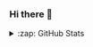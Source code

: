 ### Hi there 👋

<details>
  <summary>:zap: GitHub Stats</summary>

  <a href="https://github.com/ryo-ma/github-profile-trophy"><img src="https://github-profile-trophy.vercel.app/?username=Vagab0nd&margin-w=5&column=5" alt="Vagab0nd" /></a>

  <br />

  <p align="left">
    <img alt="Michał's most used languages" src="https://github-readme-stats.vercel.app/api/top-langs?username=Vagab0nd&show_icons=true&hide_border=true&locale=en&layout=compact" alt="andriysvyryd" />
    <img alt="Michał's GitHub Stats" src="https://github-readme-stats.vercel.app/api?username=Vagab0nd&show_icons=true&hide_border=true&hide_title=true&hide_rank=true&count_private=true&include_all_commits=true" />
  </p>
</details>


<!--
**Vagab0nd/Vagab0nd** is a ✨ _special_ ✨ repository because its `README.md` (this file) appears on your GitHub profile.

Here are some ideas to get you started:

- 🔭 I’m currently working on ...
- 🌱 I’m currently learning ...
- 👯 I’m looking to collaborate on ...
- 🤔 I’m looking for help with ...
- 💬 Ask me about ...
- 📫 How to reach me: ...
- 😄 Pronouns: ...
- ⚡ Fun fact: ...
-->
